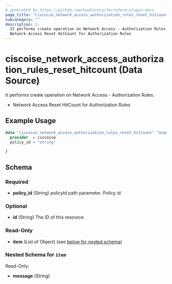 ```yaml
---
# generated by https://github.com/hashicorp/terraform-plugin-docs
page_title: "ciscoise_network_access_authorization_rules_reset_hitcount Data Source - terraform-provider-ciscoise"
subcategory: ""
description: |-
  It performs create operation on Network Access - Authorization Rules.
  Network Access Reset HitCount for Authorization Rules
---
```


# ciscoise_network_access_authorization_rules_reset_hitcount (Data Source)

It performs create operation on Network Access - Authorization Rules.

- Network Access Reset HitCount for Authorization Rules

## Example Usage

```terraform
data "ciscoise_network_access_authorization_rules_reset_hitcount" "example" {
  provider  = ciscoise
  policy_id = "string"

}
```

<!-- schema generated by tfplugindocs -->
## Schema

### Required

- **policy_id** (String) policyId path parameter. Policy id

### Optional

- **id** (String) The ID of this resource.

### Read-Only

- **item** (List of Object) (see [below for nested schema](#nestedatt--item))

<a id="nestedatt--item"></a>
### Nested Schema for `item`

Read-Only:

- **message** (String)


